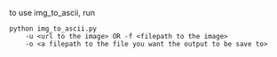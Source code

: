 to use img_to_ascii, run 
```
python img_to_ascii.py 
    -u <url to the image> OR -f <filepath to the image> 
    -o <a filepath to the file you want the output to be save to>
```
